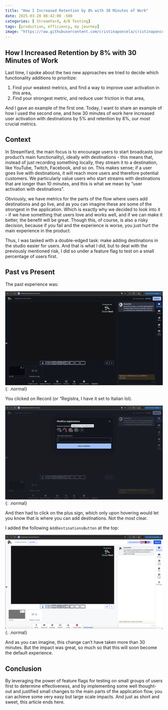 ```yaml
---
title: "How I Increased Retention by 8% with 30 Minutes of Work"
date: 2025-03-20 08:42:00 -500
categories: [ StreamYard, A/B Testing]
tags: [production, efficiency, my journey]
image: "https://raw.githubusercontent.com/cristinaponcela/cristinaponcela.github.io/refs/heads/main/assets/img/StreamYard/AddDestinationButton/AddDestinationButtons.png"
---
```


## How I Increased Retention by 8% with 30 Minutes of Work

Last time, I spoke about the two new approaches we tried to decide which functionality additions to prioritize:

1. Find your weakest metrics, and find a way to improve user activation in this area,
2. Find your strongest metric, and reduce user friction in that area,

And I gave an example of the first one. Today, I want to share an example of how I used the second one, and how 30 minutes of work here increased user activation with destinations by 5% and retention by 8%, our most crucial metrics.


## Context

In StreamYard, the main focus is to encourage users to start broadcasts (our product’s main functionality), ideally with destinations - this means that, instead of just recording something locally, they stream it to a destination, like YouTube, Twitch, Facebook, and so on. This makes sense; if a user goes live with destinations, it will reach more users and therefore potential customers. We particularly value users who start streams with destinations that are longer than 10 minutes, and this is what we mean by “user activation with destinations”.

Obviously, we have metrics for the parts of the flow where users add destinations and go live, and as you can imagine these are some of the strongest in the application. Which is exactly why we decided to look into it - if we have something that users love and works well, and if we can make it better, the benefit will be great. Though this, of course, is also a risky decision, because if you fail and the experience is worse, you just hurt the main experience in the product. 

Thus, I was tasked with a double-edged task: make adding destinations in the studio easier for users. And that is what I did, but to deal with the previously mentioned risk, I did so under a feature flag to test on a small percentage of users first.


## Past vs Present

The past experience was:

![Desktop View](/assets/img/StreamYard/AddDestinationButton/old-add-destinations-step-1.png){: .normal}

You clicked on Record (or “Registra, I have it set to Italian lol).

![Desktop View](/assets/img/StreamYard/AddDestinationButton/old-add-destinations-step-2.png){: .normal}

And then had to click on the plus sign, which only upon hovering would let you know that is where you can add destinations. Not the most clear.


I added the following `AddDestinationsButton` at the top:

![Desktop View](/assets/img/StreamYard/AddDestinationButton/new-add-destinations.png){: .normal}


And as you can imagine, this change can’t have taken more than 30 minutes. But the impact was great, so much so that this will soon become the default experience.


## Conclusion

By leveraging the power of feature flags for testing on small groups of users first to determine effectiveness, and by implementing some well thought-out and justified small changes to the main parts of the application flow, you can achieve some very easy but large scale impacts. And just as short and sweet, this article ends here.
